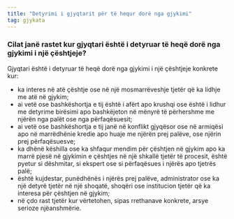 ```yaml
---
title: "Detyrimi i gjyqtarit për të hequr dorë nga gjykimi"
tag: gjykata
---
```


### Cilat janë rastet kur gjyqtari është i detyruar të heqë dorë nga gjykimi i një çështjeje?

Gjyqtari është i detyruar të heqë dorë nga gjykimi i një çështjeje konkrete kur:

* ka interes në atë çështje ose në një mosmarrëveshje tjetër që ka lidhje me atë në gjykim;
* ai vetë ose bashkëshortja e tij është i afërt apo krushqi ose është i lidhur me detyrime birësimi apo bashkëjeton në mënyrë të përhershme me njërën nga palët ose nga përfaqësuesit;
* ai vetë ose bashkëshortja e tij janë në konflikt gjyqësor ose në armiqësi apo në marrëdhënie kredie apo huaje me njërën prej palëve, ose njërin prej përfaqësuesve;
* ka dhënë këshilla ose ka shfaqur mendim për çështjen në gjykim apo ka marrë pjesë në gjykimin e çështjes në një shkallë tjetër të procesit, është pyetur si dëshmitar, si ekspert ose si përfaqësues i njërës apo tjetrës palë;
* është kujdestar, punëdhënës i njërës prej palëve, administrator ose ka një detyrë tjetër në një shoqatë, shoqëri ose institucion tjetër që ka interesa për çështjen në gjykim;
* në çdo rast tjetër kur vërtetohen, sipas rrethanave konkrete, arsye serioze njëanshmërie.